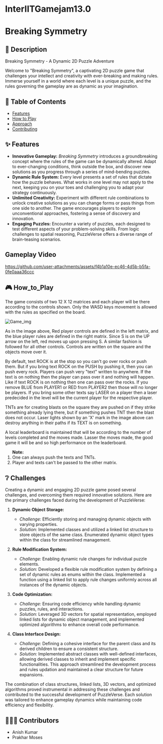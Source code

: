 # InterIITGamejam13.0

# Breaking Symmetry

## 📖 Description

Breaking Symmetry - A Dynamic 2D Puzzle Adventure

Welcome to "Breaking Symmetry", a captivating 2D puzzle game that challenges your intellect and creativity with ever-breaking and making rules. Immerse yourself in a world where each level is a unique puzzle, and the rules governing the gameplay are as dynamic as your imagination.

## 📝 Table of Contents

- [Features](#features)
- [How to Play](#how_to_play)
- [Approach](#challenges)
- [Contributing](#contributors)

## <div id = features>✨ Features</div>
<ul>
  <li><strong>Innovative Gameplay:</strong> <em>Breaking Symmetry</em> introduces a groundbreaking concept where the rules of the game can be dynamically altered. Adapt to ever-changing conditions, think outside the box, and discover new solutions as you progress through a series of mind-bending puzzles.</li>

<li><strong>Dynamic Rule System:</strong> Every level presents a set of rules that dictate how the puzzle behaves. What works in one level may not apply to the next, keeping you on your toes and challenging you to adapt your strategy continuously.</li>

<li><strong>Unlimited Creativity:</strong> Experiment with different rule combinations to unlock creative solutions as you can change forms or pass things from one side to another. The game encourages players to explore unconventional approaches, fostering a sense of discovery and innovation.</li>

<li><strong>Engaging Puzzles:</strong> Encounter a variety of puzzles, each designed to test different aspects of your problem-solving skills. From logic challenges to spatial reasoning, PuzzleVerse offers a diverse range of brain-teasing scenarios.</li>
</ul>

## Gameplay Video 

https://github.com/user-attachments/assets/f4b1a10e-ec46-4d5b-b5fa-0fe0aaa36ccc


## <div id = how_to_play>🎮 How_to_Play</div>
 The game consists of two 12 X 12 matrices and each player will be there according to the controls shown.
 Only the WASD keys movement is allowed with the rules as specified on the board.
 
![Game_img](https://github.com/user-attachments/assets/c218a8bd-cc87-4b2a-b740-294ffbc78ed0)


<p>As in the image above, Red player controls are defined in the left matrix, and the blue player rules are defined in the right matrix. Since S is on the UP arrow on the left, red moves up upon pressing S. A similar fashion is followed for all other controls. Controls are written on the square and the objects move over it. </p>
<p>By default, text ROCK is at the stop so you can't go over rocks or push them. But if you bring text ROCK on the PUSH by pushing it, then you can push every rock. Players can push very "text" written to anywhere. If the text is on nothing then the player can pass over it and nothing will happen. Like if text ROCK is on nothing then one can pass over the rocks.
If you remove BLUE from PLAYER1 or RED from PLAYER2 then those will no longer be players. If you bring some other texts say LASER on a player then a laser predecided in the level will be the current player for the respective player.</p>

<p> TNTs are for creating blasts on the square they are pushed on if they strike something already lying there, but if something pushes TNT then the blast does not occur. Laser lights shown by an 'X' mark in the image above can destroy anything in their paths if its TEXT is on something.</p>

<p>A local leaderboard is maintained that will be according to the number of levels completed and the moves made. Lasser the moves made, the good game it will be and so high performance on the leaderboard.</p>

<ol><b>Note:</b> <li>One can always push the texts and TNTs.</li>
                 <li>Player and texts can't be passed to the other matrix.</li>
</ol>

## <div id = challenges>❔ Challenges</div>

Creating a dynamic and engaging 2D puzzle game posed several challenges, and overcoming them required innovative solutions. Here are the primary challenges faced during the development of PuzzleVerse:

1. **Dynamic Object Storage:**
   - *Challenge:* Efficiently storing and managing dynamic objects with varying properties.
   - *Solution:* Implemented classes and utilized a linked list structure to store objects of the same class. Enumerated dynamic object types within the class for streamlined management.

2. **Rule Modification System:**
   - *Challenge:* Enabling dynamic rule changes for individual puzzle elements.
   - *Solution:* Developed a flexible rule modification system by defining a set of dynamic rules as enums within the class. Implemented a function using a linked list to apply rule changes uniformly across all instances of the dynamic objects.

3. **Code Optimization:**
   - *Challenge:* Ensuring code efficiency while handling dynamic puzzles, rules, and interactions.
   - *Solution:* Leveraged 3D vectors for spatial representation, employed linked lists for dynamic object management, and implemented optimized algorithms to enhance overall code performance.

4. **Class Interface Design:**
   - *Challenge:* Defining a cohesive interface for the parent class and its derived children to ensure a consistent structure.
   - *Solution:* Implemented abstract classes with well-defined interfaces, allowing derived classes to inherit and implement specific functionalities. This approach streamlined the development process and rules updation and maintained a clear structure for future expansions.


The combination of class structures, linked lists, 3D vectors, and optimized algorithms proved instrumental in addressing these challenges and contributed to the successful development of PuzzleVerse. Each solution was tailored to enhance gameplay dynamics while maintaining code efficiency and flexibility.


## <div id = contributors>🧑🏽‍💻 Contributors</div>
<ul>
  <li>Anish Kumar</li>
  <li>Prakhar Moses</li>
</ul>
